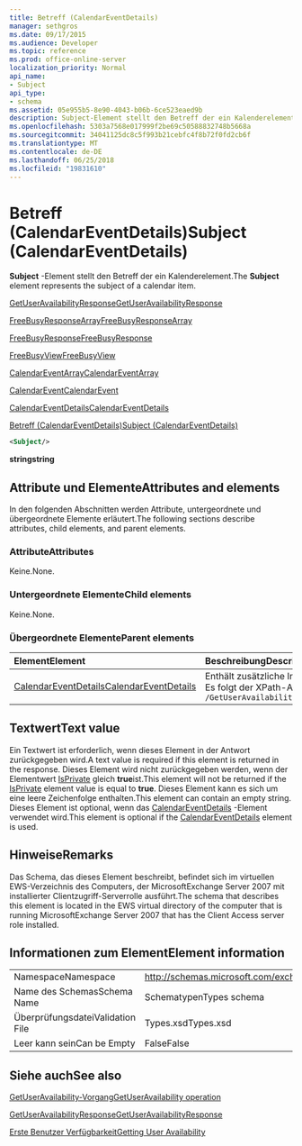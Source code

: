 ```yaml
---
title: Betreff (CalendarEventDetails)
manager: sethgros
ms.date: 09/17/2015
ms.audience: Developer
ms.topic: reference
ms.prod: office-online-server
localization_priority: Normal
api_name:
- Subject
api_type:
- schema
ms.assetid: 05e955b5-8e90-4043-b06b-6ce523eaed9b
description: Subject-Element stellt den Betreff der ein Kalenderelement.
ms.openlocfilehash: 5303a7568e017999f2be69c50588832748b5668a
ms.sourcegitcommit: 34041125dc8c5f993b21cebfc4f8b72f0fd2cb6f
ms.translationtype: MT
ms.contentlocale: de-DE
ms.lasthandoff: 06/25/2018
ms.locfileid: "19831610"
---
```

# <a name="subject-calendareventdetails"></a><span data-ttu-id="7634d-103">Betreff (CalendarEventDetails)</span><span class="sxs-lookup"><span data-stu-id="7634d-103">Subject (CalendarEventDetails)</span></span>

<span data-ttu-id="7634d-104">**Subject** -Element stellt den Betreff der ein Kalenderelement.</span><span class="sxs-lookup"><span data-stu-id="7634d-104">The **Subject** element represents the subject of a calendar item.</span></span> 
  
[<span data-ttu-id="7634d-105">GetUserAvailabilityResponse</span><span class="sxs-lookup"><span data-stu-id="7634d-105">GetUserAvailabilityResponse</span></span>](getuseravailabilityresponse.md)
  
[<span data-ttu-id="7634d-106">FreeBusyResponseArray</span><span class="sxs-lookup"><span data-stu-id="7634d-106">FreeBusyResponseArray</span></span>](freebusyresponsearray.md)
  
[<span data-ttu-id="7634d-107">FreeBusyResponse</span><span class="sxs-lookup"><span data-stu-id="7634d-107">FreeBusyResponse</span></span>](freebusyresponse.md)
  
[<span data-ttu-id="7634d-108">FreeBusyView</span><span class="sxs-lookup"><span data-stu-id="7634d-108">FreeBusyView</span></span>](freebusyview.md)
  
[<span data-ttu-id="7634d-109">CalendarEventArray</span><span class="sxs-lookup"><span data-stu-id="7634d-109">CalendarEventArray</span></span>](calendareventarray.md)
  
[<span data-ttu-id="7634d-110">CalendarEvent</span><span class="sxs-lookup"><span data-stu-id="7634d-110">CalendarEvent</span></span>](calendarevent.md)
  
[<span data-ttu-id="7634d-111">CalendarEventDetails</span><span class="sxs-lookup"><span data-stu-id="7634d-111">CalendarEventDetails</span></span>](calendareventdetails.md)
  
[<span data-ttu-id="7634d-112">Betreff (CalendarEventDetails)</span><span class="sxs-lookup"><span data-stu-id="7634d-112">Subject (CalendarEventDetails)</span></span>](subject-calendareventdetails.md)
  
```xml
<Subject/>
```

 <span data-ttu-id="7634d-113">**string**</span><span class="sxs-lookup"><span data-stu-id="7634d-113">**string**</span></span>
## <a name="attributes-and-elements"></a><span data-ttu-id="7634d-114">Attribute und Elemente</span><span class="sxs-lookup"><span data-stu-id="7634d-114">Attributes and elements</span></span>

<span data-ttu-id="7634d-115">In den folgenden Abschnitten werden Attribute, untergeordnete und übergeordnete Elemente erläutert.</span><span class="sxs-lookup"><span data-stu-id="7634d-115">The following sections describe attributes, child elements, and parent elements.</span></span>
  
### <a name="attributes"></a><span data-ttu-id="7634d-116">Attribute</span><span class="sxs-lookup"><span data-stu-id="7634d-116">Attributes</span></span>

<span data-ttu-id="7634d-117">Keine.</span><span class="sxs-lookup"><span data-stu-id="7634d-117">None.</span></span>
  
### <a name="child-elements"></a><span data-ttu-id="7634d-118">Untergeordnete Elemente</span><span class="sxs-lookup"><span data-stu-id="7634d-118">Child elements</span></span>

<span data-ttu-id="7634d-119">Keine.</span><span class="sxs-lookup"><span data-stu-id="7634d-119">None.</span></span>
  
### <a name="parent-elements"></a><span data-ttu-id="7634d-120">Übergeordnete Elemente</span><span class="sxs-lookup"><span data-stu-id="7634d-120">Parent elements</span></span>

|<span data-ttu-id="7634d-121">**Element**</span><span class="sxs-lookup"><span data-stu-id="7634d-121">**Element**</span></span>|<span data-ttu-id="7634d-122">**Beschreibung**</span><span class="sxs-lookup"><span data-stu-id="7634d-122">**Description**</span></span>|
|:-----|:-----|
|[<span data-ttu-id="7634d-123">CalendarEventDetails</span><span class="sxs-lookup"><span data-stu-id="7634d-123">CalendarEventDetails</span></span>](calendareventdetails.md) <br/> |<span data-ttu-id="7634d-124">Enthält zusätzliche Informationen für ein Ereignis im Kalender.</span><span class="sxs-lookup"><span data-stu-id="7634d-124">Provides additional information for a calendar event.</span></span>  <br/> <span data-ttu-id="7634d-125">Es folgt der XPath-Ausdruck, der dieses Element:</span><span class="sxs-lookup"><span data-stu-id="7634d-125">The following is the XPath expression to this element:</span></span>  <br/>  `/GetUserAvailabilityResponse/FreeBusyResponseArray/FreeBusyResponse/FreeBusyView/CalendarEventArray/CalendarEvent[i]/CalendarEventDetails` <br/> |
   
## <a name="text-value"></a><span data-ttu-id="7634d-126">Textwert</span><span class="sxs-lookup"><span data-stu-id="7634d-126">Text value</span></span>

<span data-ttu-id="7634d-127">Ein Textwert ist erforderlich, wenn dieses Element in der Antwort zurückgegeben wird.</span><span class="sxs-lookup"><span data-stu-id="7634d-127">A text value is required if this element is returned in the response.</span></span> <span data-ttu-id="7634d-128">Dieses Element wird nicht zurückgegeben werden, wenn der Elementwert [IsPrivate](isprivate.md) gleich **true**ist.</span><span class="sxs-lookup"><span data-stu-id="7634d-128">This element will not be returned if the [IsPrivate](isprivate.md) element value is equal to **true**.</span></span> <span data-ttu-id="7634d-129">Dieses Element kann es sich um eine leere Zeichenfolge enthalten.</span><span class="sxs-lookup"><span data-stu-id="7634d-129">This element can contain an empty string.</span></span> <span data-ttu-id="7634d-130">Dieses Element ist optional, wenn das [CalendarEventDetails](calendareventdetails.md) -Element verwendet wird.</span><span class="sxs-lookup"><span data-stu-id="7634d-130">This element is optional if the [CalendarEventDetails](calendareventdetails.md) element is used.</span></span> 
  
## <a name="remarks"></a><span data-ttu-id="7634d-131">Hinweise</span><span class="sxs-lookup"><span data-stu-id="7634d-131">Remarks</span></span>

<span data-ttu-id="7634d-132">Das Schema, das dieses Element beschreibt, befindet sich im virtuellen EWS-Verzeichnis des Computers, der MicrosoftExchange Server 2007 mit installierter Clientzugriff-Serverrolle ausführt.</span><span class="sxs-lookup"><span data-stu-id="7634d-132">The schema that describes this element is located in the EWS virtual directory of the computer that is running MicrosoftExchange Server 2007 that has the Client Access server role installed.</span></span>
  
## <a name="element-information"></a><span data-ttu-id="7634d-133">Informationen zum Element</span><span class="sxs-lookup"><span data-stu-id="7634d-133">Element information</span></span>

|||
|:-----|:-----|
|<span data-ttu-id="7634d-134">Namespace</span><span class="sxs-lookup"><span data-stu-id="7634d-134">Namespace</span></span>  <br/> |http://schemas.microsoft.com/exchange/services/2006/types  <br/> |
|<span data-ttu-id="7634d-135">Name des Schemas</span><span class="sxs-lookup"><span data-stu-id="7634d-135">Schema Name</span></span>  <br/> |<span data-ttu-id="7634d-136">Schematypen</span><span class="sxs-lookup"><span data-stu-id="7634d-136">Types schema</span></span>  <br/> |
|<span data-ttu-id="7634d-137">Überprüfungsdatei</span><span class="sxs-lookup"><span data-stu-id="7634d-137">Validation File</span></span>  <br/> |<span data-ttu-id="7634d-138">Types.xsd</span><span class="sxs-lookup"><span data-stu-id="7634d-138">Types.xsd</span></span>  <br/> |
|<span data-ttu-id="7634d-139">Leer kann sein</span><span class="sxs-lookup"><span data-stu-id="7634d-139">Can be Empty</span></span>  <br/> |<span data-ttu-id="7634d-140">False</span><span class="sxs-lookup"><span data-stu-id="7634d-140">False</span></span>  <br/> |
   
## <a name="see-also"></a><span data-ttu-id="7634d-141">Siehe auch</span><span class="sxs-lookup"><span data-stu-id="7634d-141">See also</span></span>



[<span data-ttu-id="7634d-142">GetUserAvailability-Vorgang</span><span class="sxs-lookup"><span data-stu-id="7634d-142">GetUserAvailability operation</span></span>](getuseravailability-operation.md)
  
[<span data-ttu-id="7634d-143">GetUserAvailabilityResponse</span><span class="sxs-lookup"><span data-stu-id="7634d-143">GetUserAvailabilityResponse</span></span>](getuseravailabilityresponse.md)


[<span data-ttu-id="7634d-144">Erste Benutzer Verfügbarkeit</span><span class="sxs-lookup"><span data-stu-id="7634d-144">Getting User Availability</span></span>](http://msdn.microsoft.com/library/d4133fcb-9b0f-4e6b-aadf-a389da83516a%28Office.15%29.aspx)

